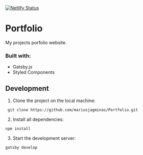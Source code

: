 [![Netlify Status](https://api.netlify.com/api/v1/badges/7a2b0124-8832-413f-a22b-5f5b1d498235/deploy-status)](https://app.netlify.com/sites/mjagminas/deploys)

# Portfolio

My projects porfolio website.

### Built with:

- Gatsby.js
- Styled Components

## Development

  1. Clone the project on the local machine:
  
  ```
   git clone https://github.com/mariusjagminas/Portfolio.git
  ```

  2. Install all dependencies:

  ``` 
  npm install
  ```

  3. Start the development server:
  ```
  gatsby develop
  ```
